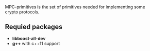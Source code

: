 MPC-primitives is the set of primitives needed for implementing some crypto protocols.

## Requied packages
- __libboost-all-dev__
- __g++__ with c++11 support
